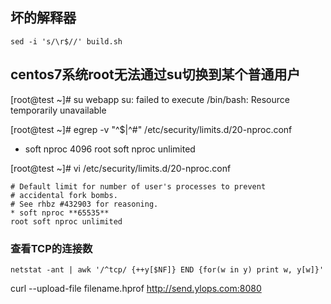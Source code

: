 ## 坏的解释器

```
sed -i 's/\r$//' build.sh
```



## centos7系统root无法通过su切换到某个普通用户

[root@test ~]# su webapp su: failed to execute /bin/bash: Resource temporarily unavailable

[root@test ~]# egrep -v "^$|^#" /etc/security/limits.d/20-nproc.conf



- soft nproc 4096 
  root soft nproc unlimited



[root@test ~]# vi  /etc/security/limits.d/20-nproc.conf

```
# Default limit for number of user's processes to prevent
# accidental fork bombs.
# See rhbz #432903 for reasoning.
* soft nproc **65535**
root soft nproc unlimited
```





### 查看TCP的连接数

```shell
netstat -ant | awk '/^tcp/ {++y[$NF]} END {for(w in y) print w, y[w]}'
```





curl --upload-file filename.hprof http://send.ylops.com:8080 

